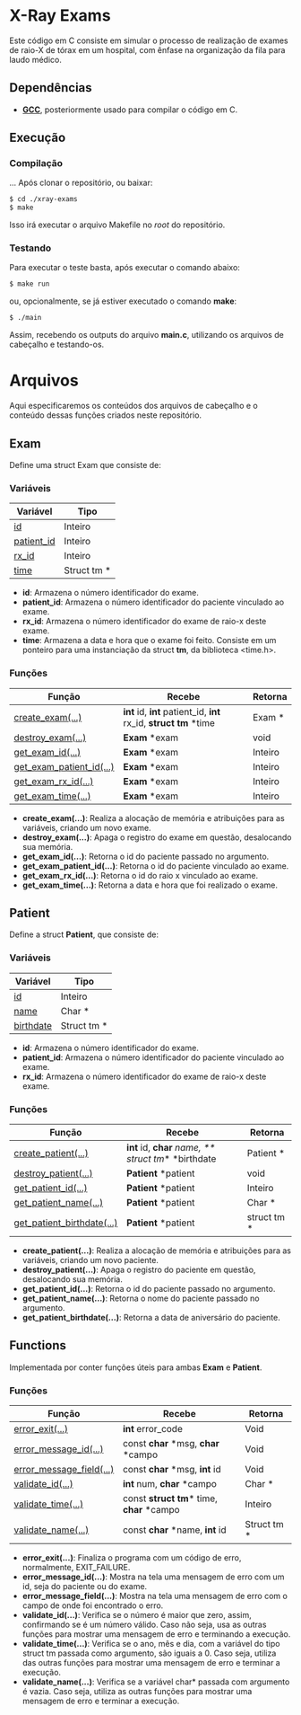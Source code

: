 # X-Ray Exams
Este código em C consiste em simular o processo de realização de exames de raio-X de tórax em um hospital, com ênfase na organização da fila para laudo médico.

## Dependências
- **[GCC](https://gcc.gnu.org/install/index.html)**, posteriormente usado para compilar o código em C.

## Execução

### Compilação
... Após clonar o repositório, ou baixar:
``` bash
$ cd ./xray-exams
$ make
```
Isso irá executar o arquivo Makefile no _root_ do repositório.

### Testando
Para executar o teste basta, após executar o comando abaixo:

``` bash
$ make run
```
ou, opcionalmente, se já estiver executado o comando **make**:
``` bash
$ ./main	
```
Assim, recebendo os outputs do arquivo **main.c**, utilizando os arquivos de cabeçalho e testando-os.

# Arquivos
Aqui especificaremos os conteúdos dos arquivos de cabeçalho e o conteúdo dessas funções criados neste repositório.

## Exam

Define uma struct Exam que consiste de:

### Variáveis

| Variável                        | Tipo          |
| --------------------------------| --------------|
| [id](src/exam.c?#L12)         | Inteiro       |
| [patient_id](src/exam.c?#L13) | Inteiro       |
| [rx_id](src/exam.c?#L14)      | Inteiro       |
| [time](src/exam.c?#L15)       | Struct tm *   |

 - **id**: Armazena o número identificador do exame.
 - **patient_id**: Armazena o número identificador do paciente vinculado ao exame.
 - **rx_id**: Armazena o número identificador do exame de raio-x deste exame.
 - **time**: Armazena a data e hora que o exame foi feito. Consiste em um ponteiro para uma instanciação da struct **tm**, da biblioteca <time.h>.

 ### Funções
 
| Função                                        | Recebe           | Retorna       |
| --------------------------------------------- | ---------------- | ------------- |
| [create_exam(...)](src/exam.c?#L19)         | **int**  id,  **int**  patient_id,  **int**  rx_id,  **struct  tm**  *time | Exam *       |
| [destroy_exam(...)](src/exam.c?#L41)        | **Exam**  *exam  | void          |
| [get_exam_id(...)](src/exam.c?#L46)         | **Exam**  *exam  | Inteiro       |
| [get_exam_patient_id(...)](src/exam.c?#L51) | **Exam**  *exam  | Inteiro       |
| [get_exam_rx_id(...)](src/exam.c?#L56)      | **Exam**  *exam  | Inteiro       |
| [get_exam_time(...)](src/exam.c?#L61)       | **Exam**  *exam  | Inteiro       |

- **create_exam(...)**: Realiza a alocação de memória e atribuições para as variáveis, criando um novo exame. 
- **destroy_exam(...)**: Apaga o registro do exame em questão, desalocando sua memória.
- **get_exam_id(...)**: Retorna o id do paciente passado no argumento.
- **get_exam_patient_id(...)**: Retorna o id do paciente vinculado ao exame.
- **get_exam_rx_id(...)**: Retorna o id do raio x vinculado ao exame.
- **get_exam_time(...)**: Retorna a data e hora que foi realizado o exame.

## Patient

Define a struct **Patient**, que consiste de:

### Variáveis

| Variável                        | Tipo          |
| ------------------------------- | ------------- |
| [id](src/patient.c?#L9)         | Inteiro       |
| [name](src/patient.c?#L10)       | Char *        |
| [birthdate](src/patient.c?#L11)   | Struct tm *  |

 - **id**: Armazena o número identificador do exame.
 - **patient_id**: Armazena o número identificador do paciente vinculado ao exame.
 - **rx_id**: Armazena o número identificador do exame de raio-x deste exame.

### Funções

| Função                                          | Recebe                |Retorna         |
| ----------------------------------------------- | --------------------- | -------------- |
| [create_patient(...)](src/patient.c?#L15)        | **int**  id,  **char**  *name, ** struct  tm**  *birthdate | Patient *       |
| [destroy_patient(...)](src/patient.c?#L36)       | **Patient**  *patient | void           |
| [get_patient_id(...)](src/patient.c?#L41)        | **Patient**  *patient | Inteiro        |
| [get_patient_name(...)](src/patient.c?#L46)      | **Patient**  *patient | Char *         |
| [get_patient_birthdate(...)](src/patient.c?#L51) | **Patient**  *patient | struct tm *    |

- **create_patient(...)**: Realiza a alocação de memória e atribuições para as variáveis, criando um novo paciente.
- **destroy_patient(...)**: Apaga o registro do paciente em questão, desalocando sua memória.
- **get_patient_id(...)**: Retorna o id do paciente passado no argumento.
- **get_patient_name(...)**: Retorna o nome do paciente passado no argumento.
- **get_patient_birthdate(...)**: Retorna a data de aniversário do paciente.


## Functions
Implementada por conter funções úteis para ambas **Exam** e **Patient**.

### Funções

| Função                                        |  Recebe                                  | Retorna     |
| ----------------------------------------------|----------------------------------------- | ----------- |
| [error_exit(...)](src/functions.c?#L10)          | **int** error_code                       | Void        |
| [error_message_id(...)](src/functions.c?#L14)    | const  **char**  *msg,  **char**  *campo | Void        |
| [error_message_field(...)](src/functions.c?#L18) | const  **char**  *msg,  **int**  id      | Void        |
| [validate_id(...)](src/functions.c?#L23)         | **int**  num,  **char**  *campo          | Char *      |
| [validate_time(...)](src/functions.c?#L36)       | const  **struct  tm***  time,  **char**  *campo | Inteiro     |
| [validate_name(...)](src/functions.c?#L55)       | const  **char**  *name,  **int**  id     | Struct tm * |

- **error_exit(...)**: Finaliza o programa com um código de erro, normalmente, EXIT_FAILURE.
- **error_message_id(...)**: Mostra na tela uma mensagem de erro com um id, seja do paciente ou do exame.
- **error_message_field(...)**: Mostra na tela uma mensagem de erro com o campo de onde foi encontrado o erro.
- **validate_id(...)**: Verifica se o número é maior que zero, assim, confirmando se é um número válido. Caso não seja, usa as outras funções para mostrar uma mensagem de erro e terminando a execução.
- **validate_time(...)**: Verifica se o ano, mês e dia, com a variável do tipo struct tm passada como argumento, são iguais a 0. Caso seja, utiliza das outras funções para mostrar uma mensagem de erro e terminar a execução.
- **validate_name(...)**: Verifica se a variável char* passada com argumento é vazia. Caso seja, utiliza as outras funções para mostrar uma mensagem de erro e terminar a execução.
